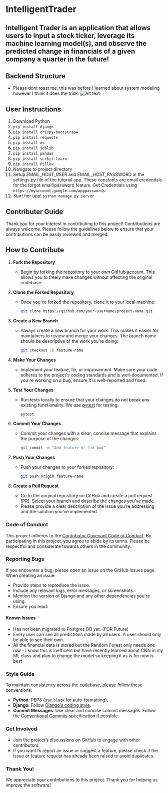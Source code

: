 # IntelligentTrader
## Intelligent Trader is an application that allows users to input a stock ticker, leverage its machine learning model(s), and observe the predicted change in financials of a given company a quarter in the future!


## Backend Structure
* Please dont roast me, this was before I learned about system modeling however I think it does the trick.
![Alt text]('user+profile_model_design.png')


## User Instructions
1. Download Python
2. `pip install django`
3. `pip install crispy-bootstrap4`
4. `pip install requests`
5. `pip install os`
6. `pip install joblib`
7. `pip install pandas`
8. `pip install scikit-learn`
9. `pip install Pillow`
10. Navigate to project directory
11. Setup EMAIL_HOST_USER and EMAIL_HOST_PASSWORD in the settings.py file of the tutorial app. These constants are email credentials for the forgot email/password feature. Get Credentials using `https://myaccount.google.com/apppasswords`. 
12. Start her upp! `python manage.py server`

## Contributer Guide
Thank you for your interest in contributing to this project! Contributions are always welcome. Please follow the guidelines below to ensure that your contributions can be easily reviewed and merged.

## How to Contribute

1. **Fork the Repository**
   - Begin by forking the repository to your own GitHub account. This allows you to freely make changes without affecting the original codebase.

2. **Clone the Forked Repository**
   - Once you've forked the repository, clone it to your local machine:
     ```bash
     git clone https://github.com/your-username/project-name.git
     ```

3. **Create a New Branch**
   - Always create a new branch for your work. This makes it easier for maintainers to review and merge your changes. The branch name should be descriptive of the work you're doing:
     ```bash
     git checkout -b feature-name
     ```

4. **Make Your Changes**
   - Implement your feature, fix, or improvement. Make sure your code adheres to the project's coding standards and is well-documented. If you're working on a bug, ensure it is well-reported and fixed.

5. **Test Your Changes**
   - Run tests locally to ensure that your changes do not break any existing functionality. We use [pytest](https://pytest.org/) for testing:
     ```bash
     pytest
     ```

6. **Commit Your Changes**
   - Commit your changes with a clear, concise message that explains the purpose of the changes:
     ```bash
     git commit -m "Add feature or fix bug"
     ```

7. **Push Your Changes**
   - Push your changes to your forked repository:
     ```bash
     git push origin feature-name
     ```

8. **Create a Pull Request**
   - Go to the original repository on GitHub and create a pull request (PR). Select your branch and describe the changes you’ve made.
   - Please provide a clear description of the issue you're addressing and the solution you've implemented.

### Code of Conduct

This project adheres to the [Contributor Covenant Code of Conduct](https://www.contributor-covenant.org/). By participating in this project, you agree to abide by its terms. Please be respectful and considerate towards others in the community.

### Reporting Bugs

If you encounter a bug, please open an issue on the GitHub Issues page. When creating an issue:
- Provide steps to reproduce the issue.
- Include any relevant logs, error messages, or screenshots.
- Mention the version of Django and any other dependencies you're using.
- Ensure you read: 

#### Known Issues

- Has not been migrated to Postgres DB yet. (FOR Future)
- Every user can see all predictions made by all users. A user should only be able to see their own.
- All the financial data is stored but the Random Forest only needs one row - I know this is inefficent but have recently learned about CNN in my ML class and plan to change the model so keeping it as is for now is best

### Style Guide

To maintain consistency across the codebase, please follow these conventions:
- **Python**: PEP8 (use `black` for auto-formatting).
- **Django**: Follow [Django's coding style](https://docs.djangoproject.com/en/stable/internals/contributing/writing-code/coding-style/).
- **Commit Messages**: Use clear and concise commit messages. Follow the [Conventional Commits](https://www.conventionalcommits.org/en/v1.0.0/) specification if possible.

### Get Involved

- Join the project’s discussions on GitHub to engage with other contributors.
- If you want to report an issue or suggest a feature, please check if the issue or feature request has already been raised to avoid duplicates.

### Thank You!

We appreciate your contributions to this project. Thank you for helping us improve the software!



